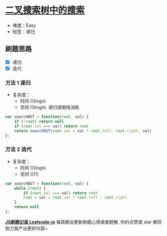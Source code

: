 # [二叉搜索树中的搜索](https://leetcode-cn.com/problems/search-in-a-binary-search-tree/)

- 难度：Easy
- 标签：递归

## 刷题思路

- [x] 递归
- [x] 迭代

### 方法 1 递归

- 复杂度：
    - 时间 O(logn)
    - 空间 O(logn). 递归调用栈消耗

``` js
var searchBST = function(root, val) {
    if (!root) return null
    if (root.val === val) return root
    return searchBST(root.val > val ? root.left: root.right, val)
};
```

### 方法 2 迭代

- 复杂度：
    - 时间 O(logn)
    - 空间 O(1)

``` js
var searchBST = function(root, val) {
    while (root) {
        if (root.val === val) return root
        root = val < root.val ? root.left : root.right
    }
    return null
};
```

**[JS刷题记录 Leetcode-js](https://github.com/Nodreame/leetcode-js)** 每周都会更新刷题心得或者题解, 你的点赞或 star 都将助力我产出更好内容~
